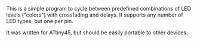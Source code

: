 This is a simple program to cycle between predefined combinations of LED levels ("colors") with crossfading and delays.
It supports any number of LED types, but one per pin.

It was written for ATtiny45, but should be easily portable to other devices.
